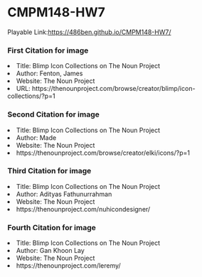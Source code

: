# CMPM148-HW7

Playable Link:https://486ben.github.io/CMPM148-HW7/

<h3>First Citation for image</h3>
<li>Title: Blimp Icon Collections on The Noun Project</li>
<li>Author: Fenton, James</li>
<li>Website: The Noun Project</li>
<li>URL: https://thenounproject.com/browse/creator/blimp/icon-collections/?p=1 </li>

<h3>Second Citation for image</h3>
<li>Title: Blimp Icon Collections on The Noun Project</li>
<li>Author: Made</li>
<li>Website: The Noun Project</li>
<li>https://thenounproject.com/browse/creator/elki/icons/?p=1</li>

<h3>Third Citation for image</h3>
<li>Title: Blimp Icon Collections on The Noun Project</li>
<li>Author: Adityas Fathunurrahman</li>
<li>Website: The Noun Project</li>
<li>https://thenounproject.com/nuhicondesigner/</li>

<h3>Fourth Citation for image</h3>
<li>Title: Blimp Icon Collections on The Noun Project</li>
<li>Author: Gan Khoon Lay</li>
<li>Website: The Noun Project</li>
<li>https://thenounproject.com/leremy/</li>
